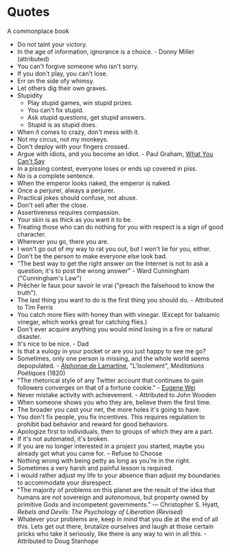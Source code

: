 # Quotes

A commonplace book

* Do not taint your victory.
* In the age of information, ignorance is a choice. - Donny Miller (attributed)
* You can't forgive someone who isn't sorry.
* If you don't play, you can't lose.
* Err on the side ofy whimsy.
* Let others dig their own graves.
* Stupidity
  * Play stupid games, win stupid prizes.
  * You can't fix stupid.
  * Ask stupid questions, get stupid answers.
  * Stupid is as stupid does.
* When it comes to crazy, don't mess with it.
* Not my circus, not my monkeys.
* Don't deploy with your fingers crossed.
* Argue with idiots, and you become an idiot. - Paul Graham, [What You Can't Say](http://paulgraham.com/say.html)
* In a pissing contest, everyone loses or ends up covered in piss.
* _No_ is a complete sentence.
* When the emperor looks naked, the emperor _is_ naked.
* Once a perjurer, always a perjurer.
* Practical jokes should confuse, not abuse.
* Don't sell after the close.
* Assertiveness requires compassion.
* Your skin is as thick as you want it to be.
* Treating those who can do nothing for you with respect is a sign of good character.
* Wherever you go, there you are.
* I won't go out of my way to rat you out, but I won't lie for you, either.
* Don't be the person to make everyone else look bad.
* "The best way to get the right answer on the Internet is not to ask a question; it's to post the wrong answer" - Ward Cunningham ("Cunningham's Law")
* Prêcher le faux pour savoir le vrai ("preach the falsehood to know the truth").
* The last thing you want to do is the first thing you should do. - Attributed to Tim Ferris
* You catch more flies with honey than with vinegar. (Except for balsamic vinegar, which works great for catching flies.)
* Don't ever acquire anything you would mind losing in a fire or natural disaster.
* It's nice to be nice. - Dad
* Is that a eulogy in your pocket or are you just happy to see me go?
* Sometimes, only one person is missing, and the whole world seems depopulated. - [Alphonse de Lamartine](https://en.wikiquote.org/wiki/Alphonse_de_Lamartine), "L'Isolement", _Méditations Poétiques_ (1820)
* "The rhetorical style of any Twitter account that continues to gain followers converges on that of a fortune cookie." - [Eugene Wei](https://twitter.com/eugenewei/status/998714814749802496?lang=en)
* Never mistake activity with achievement. - Attributed to John Wooden
* When someone shows you who they are, believe them the first time.
* The broader you cast your net, the more holes it's going to have.
* You don't fix people, you fix incentives. This requires regulation to prohibit bad behavior and reward for good behaviors.
* Apologize first to individuals, then to groups of which they are a part.
* If it's not automated, it's broken.
* If you are no longer interested in a project you started, maybe you already got what you came for. – Refuse to Choose
* Nothing wrong with being petty as long as you're in the right.
* Sometimes a very harsh and painful lesson is required.
* I would rather adjust my life to your absence than adjust my boundaries to accommodate your disrespect.
* "The majority of problems on this planet are the result of the idea that humans are not sovereign and autonomous, but property owned by primitive Gods and incompetent governments." ― Christopher S. Hyatt, _Rebels and Devils: The Psychology of Liberation (Revised)_
* Whatever your problems are, keep in mind that you die at the end of all this. Lets get out there, brutalize ourselves and laugh at those certain pricks who take it seriously, like there is any way to win in all this. - Attributed to Doug Stanhope
